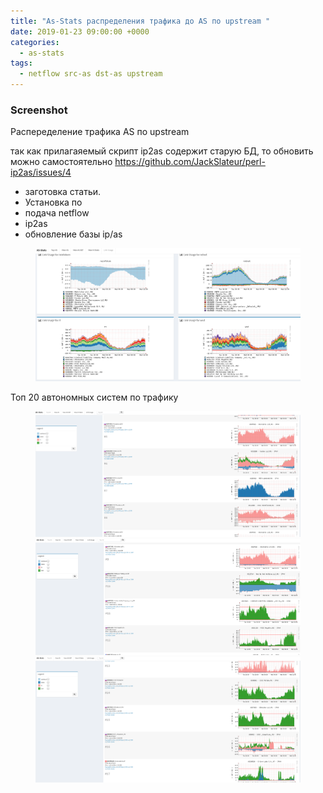 ```yaml
---
title: "As-Stats распределения трафика до AS по upstream "
date: 2019-01-23 09:00:00 +0000
categories:
  - as-stats
tags:
  - netflow src-as dst-as upstream
---
```



### Screenshot   
Распеределение трафика AS  по upstream

так как прилагаяемый скрипт ip2as содержит старую БД, то обновить можно самостоятельно 
 https://github.com/JackSlateur/perl-ip2as/issues/4

 - заготовка статьи.  
 - Установка  по
 - подача netflow
 - ip2as
 - обновление базы ip/as


<figure class="half">
    <a href="/uploads/as-stats_1.png"><img src="/uploads/as-stats_1.png"></a>
</figure>

Топ 20 автономных систем по трафику

<figure class="third">
    <a href="/uploads/top_as_20_1.png"><img src="/uploads/top_as_20_1.png"></a>
    <a href="/uploads/top_as_20_2.png"><img src="/uploads/top_as_20_2.png"></a>
    <a href="/uploads/top_as_20_3.png"><img src="/uploads/top_as_20_3.png"></a>
</figure>
<!-- Yandex.Metrika counter --> <script type="text/javascript" > (function(m,e,t,r,i,k,a){m[i]=m[i]||function(){(m[i].a=m[i].a||[]).push(arguments)}; m[i].l=1*new Date();k=e.createElement(t),a=e.getElementsByTagName(t)[0],k.async=1,k.src=r,a.parentNode.insertBefore(k,a)}) (window, document, "script", "https://mc.yandex.ru/metrika/tag.js", "ym"); ym(53515717, "init", { clickmap:true, trackLinks:true, accurateTrackBounce:true, webvisor:true }); </script> <noscript><div><img src="https://mc.yandex.ru/watch/53515717" style="position:absolute; left:-9999px;" alt="" /></div></noscript> <!-- /Yandex.Metrika counter -->
